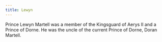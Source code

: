 ```yaml
---
title: Lewyn
---
```


Prince Lewyn Martell was a member of the Kingsguard of Aerys II and a Prince of Dorne. He was the uncle of the current Prince of Dorne, Doran Martell. 


